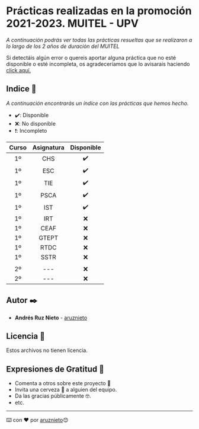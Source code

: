 # Prácticas realizadas en la promoción 2021-2023. MUITEL - UPV

_A continuación podrás ver todas las prácticas resueltas que se realizaron a lo largo de los 2 años de duración del MUITEL_

Si detectáis algún error o quereis aportar alguna práctica que no esté disponible o esté incompleta, os agradeceríamos que lo avisarais haciendo [click aquí.](https://github.com/aruznieto/Todo_MUIT/issues/new)

## Indice 🚀

_A continuación encontrarás un índice con las prácticas que hemos hecho._

+ ✔️: Disponible  
+ ❌: No disponible 
+ ❗: Incompleto


| Curso | Asignatura | Disponible |
|:-----------:|:------:|:-----------:|
| 1º | CHS | ✔️ |
| 1º | ESC | ✔️ |
| 1º | TIE | ✔️ |
| 1º | PSCA | ✔️ |
| 1º | IST | ✔️ |
| 1º | IRT | ❌ |
| 1º | CEAF | ❌ |
| 1º | GTEPT | ❌ |
| 1º | RTDC | ❌ |
| 1º | SSTR | ❌ |
| | | |
| 2º | --- | ❌ |
| 2º | --- | ❌ |


## Autor ✒️

* **Andrés Ruz Nieto**  - [aruznieto](https://github.com/aruznieto)

## Licencia 📄

Estos archivos no tienen licencia.

## Expresiones de Gratitud 🎁

* Comenta a otros sobre este proyecto 📢
* Invita una cerveza 🍺 a alguien del equipo. 
* Da las gracias públicamente 🤓.
* etc.



---
⌨️ con ❤️ por [aruznieto](https://github.com/aruznieto)😊
